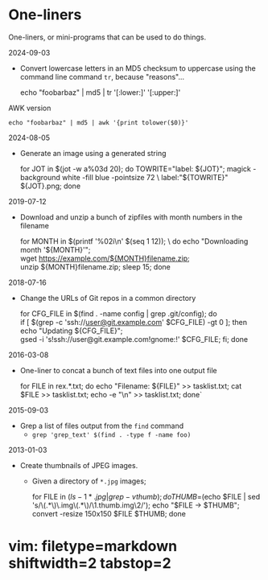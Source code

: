 # One-liners #
One-liners, or mini-programs that can be used to do things.

2024-09-03
- Convert lowercase letters in an MD5 checksum to uppercase using the command
  line command `tr`, because "reasons"...


    echo "foobarbaz" | md5 | tr '[:lower:]' '[:upper:]'

AWK version

    echo "foobarbaz" | md5 | awk '{print tolower($0)}'

2024-08-05
- Generate an image using a generated string


    for JOT in $(jot -w a%03d 20);
      do TOWRITE="label: ${JOT}";
      magick -background white -fill blue -pointsize 72 \
        label:"${TOWRITE}" ${JOT}.png;
    done

2019-07-12
- Download and unzip a bunch of zipfiles with month numbers in the filename


    for MONTH in $(printf '%02i\n' $(seq 1 12)); \
      do echo "Downloading month '${MONTH}'"; \
        wget https://example.com/${MONTH}filename.zip; \
        unzip ${MONTH}filename.zip; sleep 15; done

2018-07-16
- Change the URLs of Git repos in a common directory


    for CFG_FILE in $(find . -name config | grep .git/config); do \
      if [ $(grep -c 'ssh://user@git.example.com' $CFG_FILE) -gt 0 ]; then \
        echo "Updating ${CFG_FILE}"; \
        gsed -i 's!ssh://user@git\.example\.com!gnome:!' $CFG_FILE; fi; done

2016-03-08
- One-liner to concat a bunch of text files into one output file


    for FILE in rex.*.txt; do echo "Filename: ${FILE}" >> tasklist.txt;
    cat $FILE >> tasklist.txt; echo -e "\n" >> tasklist.txt; done`

2015-09-03
- Grep a list of files output from the `find` command
  - `grep 'grep_text' $(find . -type f -name foo)`

2013-01-03
- Create thumbnails of JPEG images.
  - Given a directory of `*.jpg` images;


    for FILE in $(ls -1 *.jpg | grep -v thumb); 
    do THUMB=$(echo $FILE | sed 's/\(.*\)\.img\(.*\)/\1.thumb.img\2/'); 
    echo "$FILE -> $THUMB"; convert -resize 150x150 $FILE $THUMB; done

# vim: filetype=markdown shiftwidth=2 tabstop=2
